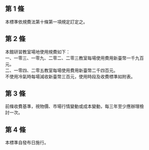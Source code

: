 第 1 條
-------
本標準依規費法第十條第一項規定訂定之。

第 2 條
-------
本館研習教室場地使用規費如下：  
一、一零三、一零九、二零二、二零三教室每場使用費用新臺幣一千九百  
    元。  
二、一零四、二零五教室每場使用費用新臺幣二千四百元。  
不使用冷氣時每場減收新臺幣三百元，使用時段及收費標準如附表。

第 3 條
-------
前條收費基準，視物價、市場行情變動或成本變動，每三年至少應辦理檢  
討一次。

第 4 條
-------
本標準自發布日施行。

